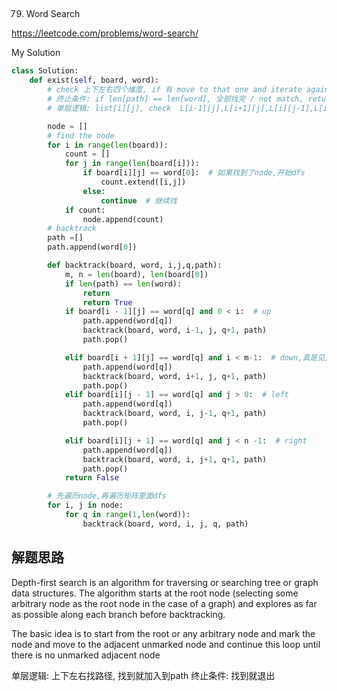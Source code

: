 ## 
79. Word Search

https://leetcode.com/problems/word-search/

My Solution

```python
class Solution:
    def exist(self, board, word):
        # check 上下左右四个维度, if 有 move to that one and iterate again.
        # 终止条件: if len[path] == len[word], 全部找完 / not match, return
        # 单层逻辑: list[i][j], check  L[i-1][j],L[i+1][j],L[i][j-1],L[i][j+1]

        node = []
        # find the node
        for i in range(len(board)):
            count = []
            for j in range(len(board[i])):
                if board[i][j] == word[0]:  # 如果找到了node,开始dfs
                    count.extend([i,j])
                else:
                    continue  # 继续找
            if count:
                node.append(count)
        # backtrack
        path =[]
        path.append(word[0])

        def backtrack(board, word, i,j,q,path):
            m, n = len(board), len(board[0])
            if len(path) == len(word):
                return
                return True
            if board[i - 1][j] == word[q] and 0 < i:  # up
                path.append(word[q])
                backtrack(board, word, i-1, j, q+1, path)
                path.pop()

            elif board[i + 1][j] == word[q] and i < m-1:  # down,真是见鬼了
                path.append(word[q])
                backtrack(board, word, i+1, j, q+1, path)
                path.pop()
            elif board[i][j - 1] == word[q] and j > 0:  # left
                path.append(word[q])
                backtrack(board, word, i, j-1, q+1, path)
                path.pop()

            elif board[i][j + 1] == word[q] and j < n -1:  # right
                path.append(word[q])
                backtrack(board, word, i, j+1, q+1, path)
                path.pop()
            return False

        # 先遍历node,再遍历矩阵里面dfs
        for i, j in node:
            for q in range(1,len(word)):
                backtrack(board, word, i, j, q, path)
```
## 解题思路
Depth-first search is an algorithm for traversing or searching 
tree or graph data structures. The algorithm starts at the root node (selecting 
some arbitrary node as the root node in the case of a graph) and explores as far as possible along each branch before backtracking.

The basic idea is to start from the root or any arbitrary node and mark the node and move to the adjacent unmarked node and continue 
this loop until there is no unmarked adjacent node

单层逻辑: 上下左右找路径, 找到就加入到path
终止条件: 找到就退出
